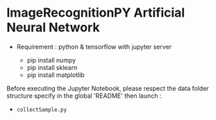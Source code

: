 # ImageRecognitionPY Artificial Neural Network

* Requirement : python & tensorflow with jupyter server

    - pip install numpy
    - pip install sklearn
    - pip install matplotlib
    
Before executing the Jupyter Notebook, please respect the data folder structure specify in the global 'README' then launch :

- `collectSample.py`
